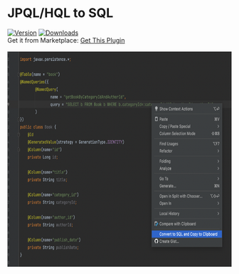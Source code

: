 # JPQL/HQL to SQL
[![Version](https://img.shields.io/jetbrains/plugin/v/22023-jpql-to-sql.svg)](https://plugins.jetbrains.com/plugin/PLUGIN_ID)
[![Downloads](https://img.shields.io/jetbrains/plugin/d/22023-jpql-to-sql.svg)](https://plugins.jetbrains.com/plugin/PLUGIN_ID)  
Get it from Marketplace: [Get This Plugin](https://plugins.jetbrains.com/plugin/22023-jpql-to-sql)
<br>
<br>
<img src="./media/screenshot1.png" width="700" height="485" />
